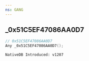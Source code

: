 ```yaml
---
ns: GANG
---
```

## _0x51C5EF47086AA0D7

```c
// 0x51C5EF47086AA0D7
Any _0x51C5EF47086AA0D7();
```

```
NativeDB Introduced: v1207
```

